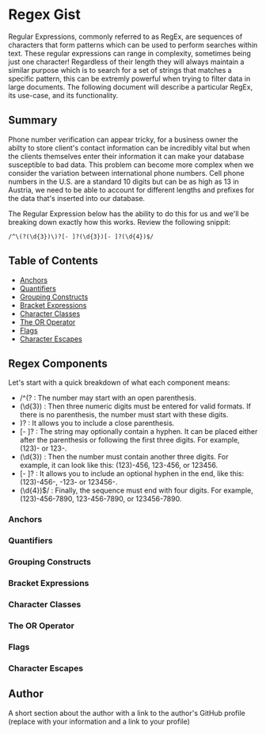 # Regex Gist

Regular Expressions, commonly referred to as RegEx, are sequences of characters that form patterns which can be used to perform searches within text. These regular expressions can range in complexity, sometimes being just one character! Regardless of their length they will always maintain a similar purpose which is to search for a set of strings that matches a specific pattern, this can be extremly powerful when trying to filter data in large documents. The following document will describe a particular RegEx, its use-case, and its functionality.

## Summary

Phone number verification can appear tricky, for a business owner the abilty to store client's contact information can be incredibly vital but when the clients themselves enter their information it can make your database susceptible to bad data. This problem can become more complex when we consider the variation between international phone numbers. Cell phone numbers in the U.S. are a standard 10 digits but can be as high as 13 in Austria, we need to be able to account for different lengths and prefixes for the data that's inserted into our database.

The Regular Expression below has the ability to do this for us and we'll be breaking down exactly how this works.
Review the following snippit:
```
/^\(?(\d{3})\)?[- ]?(\d{3})[- ]?(\d{4})$/
```

## Table of Contents

- [Anchors](#anchors)
- [Quantifiers](#quantifiers)
- [Grouping Constructs](#grouping-constructs)
- [Bracket Expressions](#bracket-expressions)
- [Character Classes](#character-classes)
- [The OR Operator](#the-or-operator)
- [Flags](#flags)
- [Character Escapes](#character-escapes)

## Regex Components

Let's start with a quick breakdown of what each component means:

* /^\(? : The number may start with an open parenthesis.
* (\d{3}) : Then three numeric digits must be entered for valid formats. If there is no parenthesis, the number must start with these digits.
* \)? : It allows you to include a close parenthesis.
* [- ]? : The string may optionally contain a hyphen. It can be placed either after the parenthesis or following the first three digits. For example, (123)- or 123-.
* (\d{3}) : Then the number must contain another three digits. For example, it can look like this: (123)-456, 123-456, or 123456.
* [- ]? : It allows you to include an optional hyphen in the end, like this: (123)-456-, -123- or 123456-.
* (\d{4})$/ : Finally, the sequence must end with four digits. For example, (123)-456-7890, 123-456-7890, or 123456-7890.


### Anchors

### Quantifiers

### Grouping Constructs

### Bracket Expressions

### Character Classes

### The OR Operator

### Flags

### Character Escapes

## Author

A short section about the author with a link to the author's GitHub profile (replace with your information and a link to your profile)
